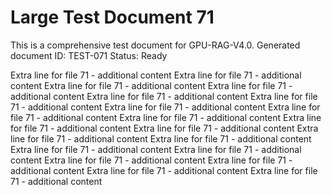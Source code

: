 # Large Test Document 71

This is a comprehensive test document for GPU-RAG-V4.0.
Generated document ID: TEST-071
Status: Ready

Extra line for file 71 - additional content Extra line for file 71 - additional content Extra line for file 71 - additional content Extra line for file 71 - additional content Extra line for file 71 - additional content Extra line for file 71 - additional content Extra line for file 71 - additional content Extra line for file 71 - additional content Extra line for file 71 - additional content Extra line for file 71 - additional content Extra line for file 71 - additional content Extra line for file 71 - additional content Extra line for file 71 - additional content Extra line for file 71 - additional content Extra line for file 71 - additional content Extra line for file 71 - additional content Extra line for file 71 - additional content Extra line for file 71 - additional content Extra line for file 71 - additional content 
